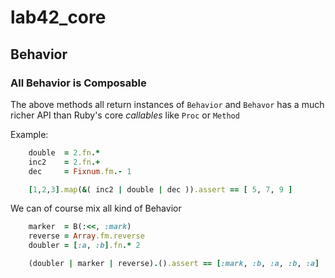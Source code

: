 # lab42\_core

## Behavior

### All Behavior is Composable

The above methods all return instances of `Behavior` and `Behavor` has a much richer API than Ruby's core _callables_ like `Proc` or `Method` 

Example:

```ruby
    double  = 2.fn.*
    inc2    = 2.fn.+
    dec     = Fixnum.fm.- 1

    [1,2,3].map(&( inc2 | double | dec )).assert == [ 5, 7, 9 ]
```

We can of course mix all kind of Behavior

```ruby
    marker  = B(:<<, :mark)
    reverse = Array.fm.reverse
    doubler = [:a, :b].fn.* 2

    (doubler | marker | reverse).().assert == [:mark, :b, :a, :b, :a]
```


